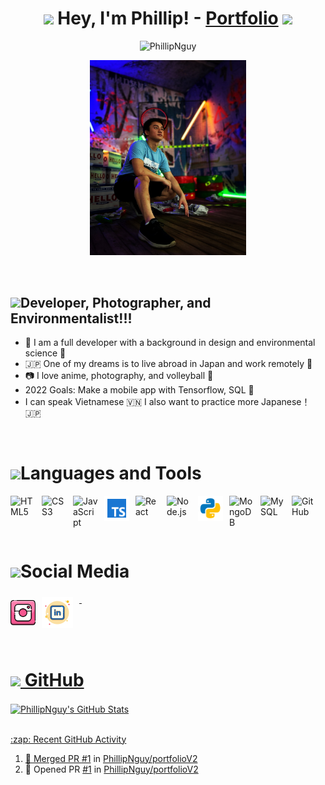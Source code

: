 
# <div align="center"><img  src="https://media.giphy.com/media/IkSswyeZBIh1uI9ncQ/giphy.gif" width="50"> Hey, I'm Phillip! - [Portfolio][website] <img src="https://media.giphy.com/media/IkSswyeZBIh1uI9ncQ/giphy.gif" width="50">


<p align="center"> <img src="https://komarev.com/ghpvc/?username=PhillipNguy&label=Profile%20views&color=0e75b6&style=flat" alt="PhillipNguy" /> </p>



<div align="center">
  <img src="./assets/selfie.jpeg" alt="Don't look at me" width="250">
</div>

&nbsp;

## <img src="https://media.giphy.com/media/Fk4hl3xkqhUNjBn5Kb/giphy.gif" width="50">Developer, Photographer, and Environmentalist!!!


- 🌊 I am a full developer with a background in design and environmental science 🌱
- 🇯🇵 One of my dreams is to live abroad in Japan and work remotely 🍣
- 📷 I love anime, photography, and volleyball 🏐
- 2022 Goals: Make a mobile app with Tensorflow, SQL 📖
- I can speak Vietnamese 🇻🇳 I also want to practice more Japanese！🇯🇵

&nbsp;



# <img src="https://media.giphy.com/media/e5Xek9WlrN7ZsalQLq/giphy.gif" width="60">Languages and Tools

<img align="left" alt="HTML5" width="40px" src="https://cdn.jsdelivr.net/gh/devicons/devicon/icons/html5/html5-original.svg" style="padding-right:10px;" />
<img align="left" alt="CSS3" width="40px" src="https://cdn.jsdelivr.net/gh/devicons/devicon/icons/css3/css3-original.svg" style="padding-right:10px;" />
<img align="left" alt="JavaScript" width="40px" src="https://cdn.jsdelivr.net/gh/devicons/devicon/icons/javascript/javascript-original.svg" style="padding-right:10px;" />
<img align="left" alt="TypeScript" width="40px" src="./assets/typescript.svg" style="padding-right:10px;" />
<img align="left" alt="React" width="40px" src="https://cdn.jsdelivr.net/gh/devicons/devicon/icons/react/react-original.svg" style="padding-right:10px;" />
<img align="left" alt="Node.js" width="40px" src="https://cdn.jsdelivr.net/gh/devicons/devicon/icons/nodejs/nodejs-original.svg" style="padding-right:10px;" />
<img align="left" alt="Python" width="40px" src="./assets/python.svg" style="padding-right:10px;" />
<img align="left" alt="MongoDB" width="40px" src="https://cdn.jsdelivr.net/gh/devicons/devicon/icons/mongodb/mongodb-original.svg" style="padding-right:10px;" />
<img align="left" alt="MySQL" width="40px" src="https://cdn.jsdelivr.net/gh/devicons/devicon/icons/mysql/mysql-original.svg" style="padding-right:10px;" />
<img align="left" alt="GitHub" width="40px" src="https://user-images.githubusercontent.com/3369400/139447912-e0f43f33-6d9f-45f8-be46-2df5bbc91289.png" style="padding-right:10px;" />

&nbsp;

<br />
<br />


# <img src="https://media.giphy.com/media/H7eobs1OSAgQDIEXVN/giphy.gif" width="40">Social Media

<div>
  <a href="https://www.instagram.com/xforgetfulphilx/" target="blank"><img src="./assets/instagram.png" alt="xForgetfulPhilx" width="40px" align='left' style="padding-right:10px; margin-top:10px"/>
  <a href="https://linkedin.com/in/phillipnguy" target="blank"><img src="./assets/linkedin.svg" alt="phillipnguy" width="50px" align='left' style="padding-right:10px; margin-top:5px"/>
</div>

&nbsp;

<br/>
<br/>
<br/>


# <img src="https://media.giphy.com/media/ge9Ep3RJLGlNEn0UfC/giphy.gif" width="50"> GitHub

<img align="center" alt="PhillipNguy's GitHub Stats" src="https://github-readme-stats.vercel.app/api?username=PhillipNguy&show_icons=true&theme=tokyonight&hide_border=true"> </img>



<br/>

<summary>:zap: Recent GitHub Activity</summary>

<!--START_SECTION:activity-->
1. 🎉 Merged PR [#1](https://github.com/PhillipNguy/portfolioV2/pull/1) in [PhillipNguy/portfolioV2](https://github.com/PhillipNguy/portfolioV2)
2. 💪 Opened PR [#1](https://github.com/PhillipNguy/portfolioV2/pull/1) in [PhillipNguy/portfolioV2](https://github.com/PhillipNguy/portfolioV2)
<!--END_SECTION:activity-->







[website]: https://PhillipNguy.com
[instagram]: https://instagram.com/xForgetfulPhilx
[linkedin]: https://linkedin.com/in/PhillipNguy
